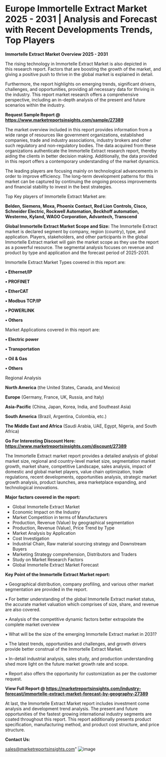# Europe Immortelle Extract Market 2025 - 2031 | Analysis and Forecast with Recent Developments Trends, Top Players

<Strong> Immortelle Extract Market Overview 2025 - 2031</strong>

The rising technology in Immortelle Extract Market is also depicted in this research report. Factors that are boosting the growth of the market, and giving a positive push to thrive in the global market is explained in detail.

Furthermore, the report highlights on emerging trends, significant drivers, challenges, and opportunities, providing all necessary data for thriving in the industry. This report market research offers a comprehensive perspective, including an in-depth analysis of the present and future scenarios within the industry.

<strong>Request Sample Report @ <a href=https://www.marketreportsinsights.com/sample/27389>https://www.marketreportsinsights.com/sample/27389</a></strong>

The market overview included in this report provides information from a wide range of resources like government organizations, established companies, trade and industry associations, industry brokers and other such regulatory and non-regulatory bodies. The data acquired from these organizations authenticate the Immortelle Extract research report, thereby aiding the clients in better decision making. Additionally, the data provided in this report offers a contemporary understanding of the market dynamics.

The leading players are focusing mainly on technological advancements in order to improve efficiency. The long-term development patterns for this market can be captured by continuing the ongoing process improvements and financial stability to invest in the best strategies.

Top Key players of Immortelle Extract Market are:

<strong>Belden, Siemens, Moxa, Phoenix Contact, Red Lion Controls, Cisco, Schneider Electric, Rockwell Automation, Beckhoff automation, Westermo, Kyland, WAGO Corporation, Advantech, Transcend</strong>

<strong><b>Global Immortelle Extract Market Scope and Size:</b></strong>
The Immortelle Extract market is declared segment by company, region (country), type, and application. Players, stakeholders, and other participants in the global Immortelle Extract market will gain the market scope as they use the report as a powerful resource. The segmental analysis focuses on revenue and product by type and application and the forecast period of 2025-2031.

Immortelle Extract Market Types covered in this report are:

<strong>• Ethernet/IP

• PROFINET

• EtherCAT

• Modbus TCP/IP

• POWERLINK

• Others</strong>

Market Applications covered in this report are:

<strong>• Electric power

• Transportation

• Oil & Gas

• Others</strong> 

Regional Analysis

<strong>North America</strong> (the United States, Canada, and Mexico)

<strong>Europe</strong> (Germany, France, UK, Russia, and Italy)

<strong>Asia-Pacific</strong> (China, Japan, Korea, India, and Southeast Asia)

<strong>South America</strong> (Brazil, Argentina, Colombia, etc.)

<strong>The Middle East and Africa</strong> (Saudi Arabia, UAE, Egypt, Nigeria, and South Africa)

<strong>Go For Interesting Discount Here: <a href=https://www.marketreportsinsights.com/discount/27389>https://www.marketreportsinsights.com/discount/27389</a></strong>

The Immortelle Extract market report provides a detailed analysis of global market size, regional and country-level market size, segmentation market growth, market share, competitive Landscape, sales analysis, impact of domestic and global market players, value chain optimization, trade regulations, recent developments, opportunities analysis, strategic market growth analysis, product launches, area marketplace expanding, and technological innovations.

<strong><b>Major factors covered in the report:</b></strong>
<ul>
  <li>Global Immortelle Extract Market </li>
  <li>Economic Impact on the Industry</li>
  <li>Market Competition in terms of Manufacturers</li>
  <li>Production, Revenue (Value) by geographical segmentation</li>
  <li>Production, Revenue (Value), Price Trend by Type</li>
  <li>Market Analysis by Application</li>
  <li>Cost Investigation</li>
  <li>Industrial Chain, Raw material sourcing strategy and Downstream Buyers</li>
  <li>Marketing Strategy comprehension, Distributors and Traders</li>
  <li>Study on Market Research Factors</li>
  <li>Global Immortelle Extract Market Forecast</li>
</ul>

<strong><b>Key Point of the Immortelle Extract Market report:</b></strong>

• Geographical distribution, company profiling, and various other market segmentation are provided in the report.

• For better understanding of the global Immortelle Extract market status, the accurate market valuation which comprises of size, share, and revenue are also covered.

• Analysis of the competitive dynamic factors better extrapolate the complete market overview

• What will be the size of the emerging Immortelle Extract market in 2031?

• The latest trends, opportunities and challenges, and growth drivers provide better construal of the Immortelle Extract Market.

• In-detail industrial analysis, sales study, and production understanding shed more light on the future market growth rate and scope.

• Report also offers the opportunity for customization as per the customer request.

<strong><b>View Full Report @ <a href=https://marketreportsinsights.com/industry-forecast/immortelle-extract-market-forecast-by-geography-27389>https://marketreportsinsights.com/industry-forecast/immortelle-extract-market-forecast-by-geography-27389</a></b></strong>


At last, the Immortelle Extract Market report includes investment come analysis and development trend analysis. The present and future opportunities of the fastest growing international industry segments are coated throughout this report. This report additionally presents product specification, manufacturing method, and product cost structure, and price structure.

<strong>Contact Us:</strong>

sales@marketreportsinsights.com"
![image](https://github.com/user-attachments/assets/6e37d3b7-b746-4f0b-af71-96c0f71a8816)
